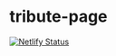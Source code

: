 # tribute-page

[![Netlify Status](https://api.netlify.com/api/v1/badges/d22c107f-567b-45e3-a6ea-92184ee35232/deploy-status)](https://app.netlify.com/sites/tribute-catto/deploys)

